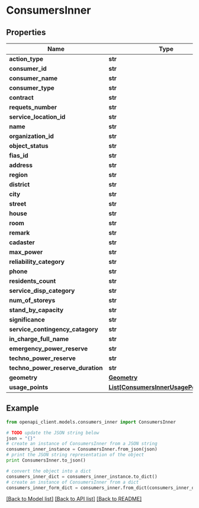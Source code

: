 # ConsumersInner


## Properties
Name | Type | Description | Notes
------------ | ------------- | ------------- | -------------
**action_type** | **str** |  | [optional] 
**consumer_id** | **str** |  | [optional] 
**consumer_name** | **str** |  | [optional] 
**consumer_type** | **str** |  | [optional] 
**contract** | **str** |  | [optional] 
**requets_number** | **str** |  | [optional] 
**service_location_id** | **str** |  | [optional] 
**name** | **str** |  | [optional] 
**organization_id** | **str** |  | [optional] 
**object_status** | **str** |  | [optional] 
**fias_id** | **str** |  | [optional] 
**address** | **str** |  | [optional] 
**region** | **str** |  | [optional] 
**district** | **str** |  | [optional] 
**city** | **str** |  | [optional] 
**street** | **str** |  | [optional] 
**house** | **str** |  | [optional] 
**room** | **str** |  | [optional] 
**remark** | **str** |  | [optional] 
**cadaster** | **str** |  | [optional] 
**max_power** | **str** |  | [optional] 
**reliability_category** | **str** |  | [optional] 
**phone** | **str** |  | [optional] 
**residents_count** | **str** |  | [optional] 
**service_disp_category** | **str** |  | [optional] 
**num_of_storeys** | **str** |  | [optional] 
**stand_by_capacity** | **str** |  | [optional] 
**significance** | **str** |  | [optional] 
**service_contingency_catagory** | **str** |  | [optional] 
**in_charge_full_name** | **str** |  | [optional] 
**emergency_power_reserve** | **str** |  | [optional] 
**techno_power_reserve** | **str** |  | [optional] 
**techno_power_reserve_duration** | **str** |  | [optional] 
**geometry** | [**Geometry**](Geometry.md) |  | [optional] 
**usage_points** | [**List[ConsumersInnerUsagePointsInner]**](ConsumersInnerUsagePointsInner.md) |  | [optional] 

## Example

```python
from openapi_client.models.consumers_inner import ConsumersInner

# TODO update the JSON string below
json = "{}"
# create an instance of ConsumersInner from a JSON string
consumers_inner_instance = ConsumersInner.from_json(json)
# print the JSON string representation of the object
print ConsumersInner.to_json()

# convert the object into a dict
consumers_inner_dict = consumers_inner_instance.to_dict()
# create an instance of ConsumersInner from a dict
consumers_inner_form_dict = consumers_inner.from_dict(consumers_inner_dict)
```
[[Back to Model list]](../README.md#documentation-for-models) [[Back to API list]](../README.md#documentation-for-api-endpoints) [[Back to README]](../README.md)


